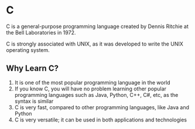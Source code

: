 # C

C is a general-purpose programming language created by Dennis Ritchie at the Bell Laboratories in 1972.

C is strongly associated with UNIX, as it was developed to write the UNIX operating system.

## Why Learn C?

1. It is one of the most popular programming language in the world
2. If you know C, you will have no problem learning other popular programming languages such as Java, Python, C++, C#, etc, as the syntax is similar
3. C is very fast, compared to other programming languages, like Java and Python
4. C is very versatile; it can be used in both applications and technologies
